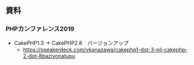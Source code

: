 
## 資料

### PHPカンファレンス2019

- CakePHP1.3 → CakePHP2.8　バージョンアップ
  - https://speakerdeck.com/ykanazawa/cakephp1-dot-3-nil-cakephp-2-dot-8baziyonatupu

